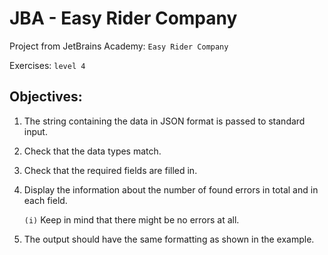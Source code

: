 # JBA - Easy Rider Company

Project from JetBrains Academy: `Easy Rider Company`

Exercises: `level 4`

## Objectives:

1. The string containing the data in JSON format is passed to standard input.
2. Check that the data types match.
3. Check that the required fields are filled in.
4. Display the information about the number of found errors in total and in
   each field.

   `(i)` Keep in mind that there might be no errors at all.
5. The output should have the same formatting as shown in the example.
